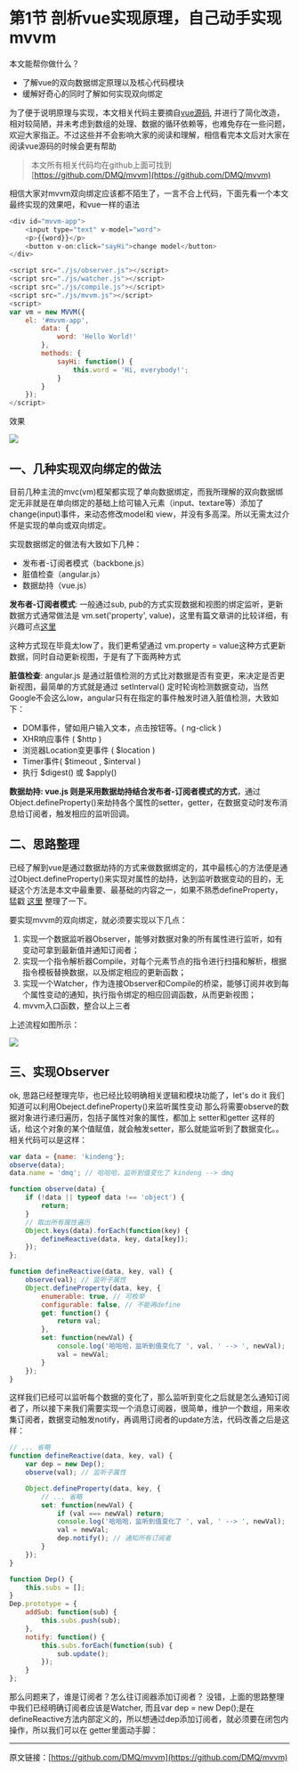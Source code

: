 # 第1节 剖析vue实现原理，自己动手实现mvvm

本文能帮你做什么？

* 了解vue的双向数据绑定原理以及核心代码模块
* 缓解好奇心的同时了解如何实现双向绑定

为了便于说明原理与实现，本文相关代码主要摘自[vue源码](https://github.com/vuejs/vue), 并进行了简化改造，相对较简陋，并未考虑到数组的处理、数据的循环依赖等，也难免存在一些问题，欢迎大家指正。不过这些并不会影响大家的阅读和理解，相信看完本文后对大家在阅读vue源码的时候会更有帮助

> 本文所有相关代码均在github上面可找到 [https://github.com/DMQ/mvvm](https://github.com/DMQ/mvvm)

相信大家对mvvm双向绑定应该都不陌生了，一言不合上代码，下面先看一个本文最终实现的效果吧，和vue一样的语法

```js
<div id="mvvm-app">
    <input type="text" v-model="word">
    <p>{{word}}</p>
    <button v-on:click="sayHi">change model</button>
</div>

<script src="./js/observer.js"></script>
<script src="./js/watcher.js"></script>
<script src="./js/compile.js"></script>
<script src="./js/mvvm.js"></script>
<script>
var vm = new MVVM({
    el: '#mvvm-app',
        data: {
            word: 'Hello World!'
        },
        methods: {
            sayHi: function() {
                this.word = 'Hi, everybody!';
            }
        }
    });
</script>
```

效果

![](https://github.com/DMQ/mvvm/raw/master/img/1.gif)

## 一、几种实现双向绑定的做法

目前几种主流的mvc\(vm\)框架都实现了单向数据绑定，而我所理解的双向数据绑定无非就是在单向绑定的基础上给可输入元素（input、textare等）添加了change\(input\)事件，来动态修改model和 view，并没有多高深。所以无需太过介怀是实现的单向或双向绑定。

实现数据绑定的做法有大致如下几种：

* 发布者-订阅者模式（backbone.js）
* 脏值检查（angular.js） 
* 数据劫持（vue.js）

**发布者-订阅者模式**: 一般通过sub, pub的方式实现数据和视图的绑定监听，更新数据方式通常做法是 vm.set\('property', value\)，这里有篇文章讲的比较详细，有兴趣可点[这里](http://www.html-js.com/article/Study-of-twoway-data-binding-JavaScript-talk-about-JavaScript-every-day)

这种方式现在毕竟太low了，我们更希望通过 vm.property = value这种方式更新数据，同时自动更新视图，于是有了下面两种方式

**脏值检查**: angular.js 是通过脏值检测的方式比对数据是否有变更，来决定是否更新视图，最简单的方式就是通过 setInterval\(\) 定时轮询检测数据变动，当然Google不会这么low，angular只有在指定的事件触发时进入脏值检测，大致如下：

* DOM事件，譬如用户输入文本，点击按钮等。\( ng-click \)
* XHR响应事件 \( $http \)
* 浏览器Location变更事件 \( $location \)
* Timer事件\( $timeout , $interval \)
* 执行 $digest\(\) 或 $apply\(\)

**数据劫持: vue.js 则是采用数据劫持结合发布者-订阅者模式的方式**，通过Object.defineProperty\(\)来劫持各个属性的setter，getter，在数据变动时发布消息给订阅者，触发相应的监听回调。

## 二、思路整理

已经了解到vue是通过数据劫持的方式来做数据绑定的，其中最核心的方法便是通过Object.defineProperty\(\)来实现对属性的劫持，达到监听数据变动的目的，无疑这个方法是本文中最重要、最基础的内容之一，如果不熟悉defineProperty，猛戳 [这里](https://developer.mozilla.org/zh-CN/docs/Web/JavaScript/Reference/Global_Objects/Object/defineProperty) 整理了一下。

要实现mvvm的双向绑定，就必须要实现以下几点：

1. 实现一个数据监听器Observer，能够对数据对象的所有属性进行监听，如有变动可拿到最新值并通知订阅者；
2. 实现一个指令解析器Compile，对每个元素节点的指令进行扫描和解析，根据指令模板替换数据，以及绑定相应的更新函数；
3. 实现一个Watcher，作为连接Observer和Compile的桥梁，能够订阅并收到每个属性变动的通知，执行指令绑定的相应回调函数，从而更新视图；
4. mvvm入口函数，整合以上三者

上述流程如图所示：

![](https://github.com/DMQ/mvvm/raw/master/img/2.png)

## 三、实现Observer

ok, 思路已经整理完毕，也已经比较明确相关逻辑和模块功能了，let's do it 我们知道可以利用Obeject.defineProperty\(\)来监听属性变动 那么将需要observe的数据对象进行递归遍历，包括子属性对象的属性，都加上	setter和getter 这样的话，给这个对象的某个值赋值，就会触发setter，那么就能监听到了数据变化。。相关代码可以是这样：

```js
var data = {name: 'kindeng'};
observe(data);
data.name = 'dmq'; // 哈哈哈，监听到值变化了 kindeng --> dmq

function observe(data) {
    if (!data || typeof data !== 'object') {
        return;
    }
    // 取出所有属性遍历
    Object.keys(data).forEach(function(key) {
	    defineReactive(data, key, data[key]);
	});
};

function defineReactive(data, key, val) {
    observe(val); // 监听子属性
    Object.defineProperty(data, key, {
        enumerable: true, // 可枚举
        configurable: false, // 不能再define
        get: function() {
            return val;
        },
        set: function(newVal) {
            console.log('哈哈哈，监听到值变化了 ', val, ' --> ', newVal);
            val = newVal;
        }
    });
}
```

这样我们已经可以监听每个数据的变化了，那么监听到变化之后就是怎么通知订阅者了，所以接下来我们需要实现一个消息订阅器，很简单，维护一个数组，用来收集订阅者，数据变动触发notify，再调用订阅者的update方法，代码改善之后是这样：

```js
// ... 省略
function defineReactive(data, key, val) {
    var dep = new Dep();
    observe(val); // 监听子属性

    Object.defineProperty(data, key, {
        // ... 省略
        set: function(newVal) {
            if (val === newVal) return;
            console.log('哈哈哈，监听到值变化了 ', val, ' --> ', newVal);
            val = newVal;
            dep.notify(); // 通知所有订阅者
        }
    });
}

function Dep() {
    this.subs = [];
}
Dep.prototype = {
    addSub: function(sub) {
        this.subs.push(sub);
    },
    notify: function() {
        this.subs.forEach(function(sub) {
            sub.update();
        });
    }
};
```

那么问题来了，谁是订阅者？怎么往订阅器添加订阅者？ 没错，上面的思路整理中我们已经明确订阅者应该是Watcher, 而且var dep = new Dep\(\);是在 defineReactive方法内部定义的，所以想通过dep添加订阅者，就必须要在闭包内操作，所以我们可以在	getter里面动手脚：









---

原文链接：[https://github.com/DMQ/mvvm](https://github.com/DMQ/mvvm)



